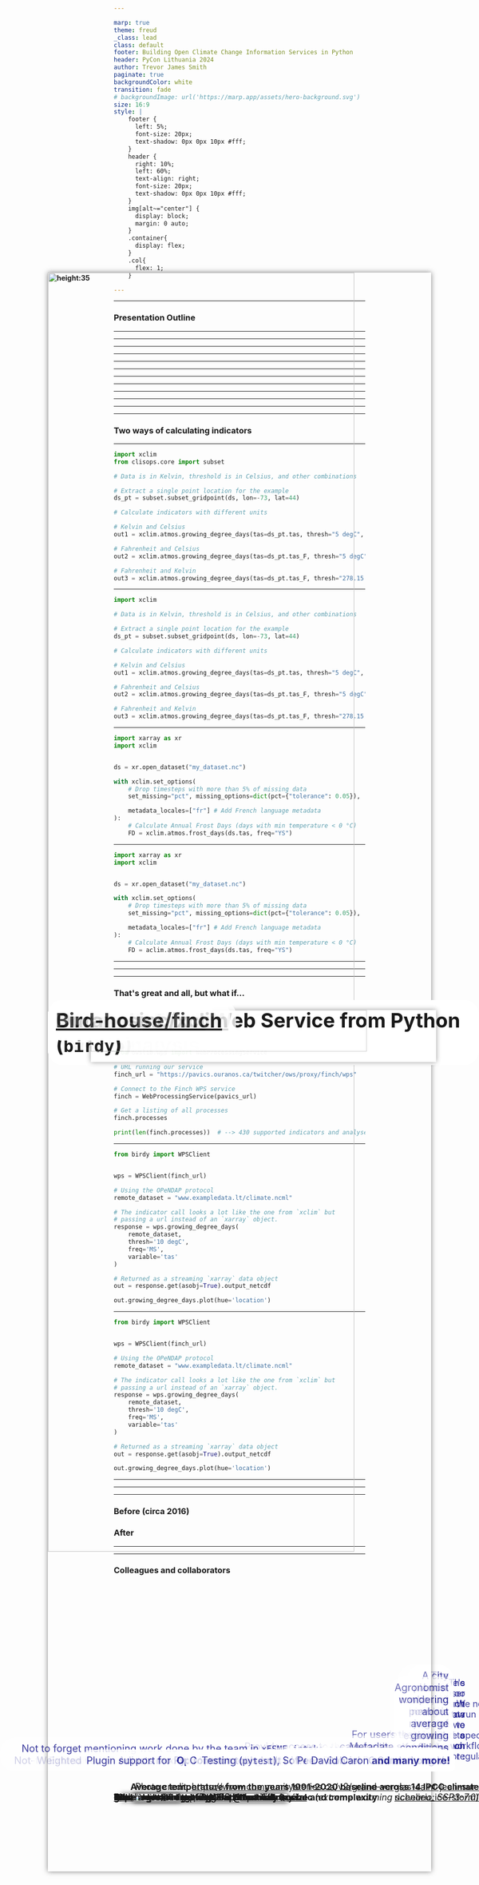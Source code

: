 ```yaml
---

marp: true
theme: freud
_class: lead
class: default
footer: Building Open Climate Change Information Services in Python
header: PyCon Lithuania 2024
author: Trevor James Smith
paginate: true
backgroundColor: white
transition: fade
# backgroundImage: url('https://marp.app/assets/hero-background.svg')
size: 16:9
style: |
    footer {
      left: 5%;
      font-size: 20px;
      text-shadow: 0px 0px 10px #fff;
    }
    header {
      right: 10%;
      left: 60%;
      text-align: right;
      font-size: 20px;
      text-shadow: 0px 0px 10px #fff;
    }
    img[alt~="center"] {
      display: block;
      margin: 0 auto;
    }
    .container{
      display: flex;
    }
    .col{
      flex: 1;
    }

---
```


<style scoped>
  h1 {
    background-color: white;
    border-radius: 30px;
    font-size: 40px;
    left: 5%; 
    opacity: 90%;
    padding: 13px;
    position: absolute;
    right: auto;
  }
  li {
    background-color: white;
    border-radius: 30px;
    bottom: 10.5%;
    color: navy;
    font-size: 25px;
    list-style-type: none;
    opacity: 75%;
    padding: 10px;
    position: absolute;
    right: 5%;
    text-align: right;
  }
  header {
    background: 
      linear-gradient(orange, orange) top,
      linear-gradient(green, green) center,
      linear-gradient(red, red) bottom;
    background-size: 100% 33.33%;
    background-repeat: no-repeat;
    color: white;
    font-size: 30px;
    font-weight: bold;
    left: 35%;
    margin: auto;
    right: 35%;
    text-align: center;
  }
  footer{
    background: lightblue;
    color: black;
    font-size: 24px;
    left: 3%;
  }
  img[alt~="top-right"] {
    background-color: transparent;
    position: absolute;
    right: 3%;
    top: 3%;
    width: 225px;
  }
</style>

<!-- _footer: "**Ouranos**: Innovation cluster and consultation forum enabling Quebec society to better adapt to Climate Change" -->
<!-- _paginate: false -->

# Building Open Climate Change Information Services in Python

<!-- Thanks so much to PyCon Lithuania and the organizers for this fantastic conference so far. Today, I’m talking about how we've been using Python to build our open source offerings to better equip researchers interested in climate science. -->

![bg width:100% height:100%](img/canada-climate-map.png)
![img top-right](img/logo-ouranos-vertical-couleur.svg)

- **Trevor James Smith**
**PyCon Lithuania**
**April 4th, 2024**
**Vilnius, Lithuania**

---

<style scoped>
    li {font-size: 30px;}
</style>

<!-- _footer: "Photo: Extratropropical Cyclone over Hudson Bay, Canada, August 2016. Credit: NASA Earth Observatory." -->

![bg left](img/extratropical-cyclone-august-2016.jpg)

### Presentation Outline

<!-- This presentation is going to start by providing some context on climate adaptation information services, what my company has built with xclim and how we're actively making these kinds of analyses more accessible worldwide. -->

- Who am I? / What is Ouranos?
- What's our context?
- Climate Services?
- `xclim`: climate operations
- `finch`: `xclim` as a Service
- Climate WPS Frontends
- What's next for us?
- Acknowledgements

---

<style scoped>
  p {font-size: 30px;}
</style>

<!-- _footer: "" -->

<!-- So who am I? I'm a research software developer from Montréal, Québec. My background is in environmental science, specifically GIS and agroclimate modelling. I only really started picking up dev work on the job. I'm also learning Japanese for fun. -->

![bg absolute left:40% 85%](img/profile.jpg)

# Who am I?

**Trevor James Smith**

![height:35](img/github.png) [**github.com/Zeitsperre**](https://github.com/Zeitsperre)
![height:35](img/mastodon-logo.png) [**Zeit@techhub.social**](https://techhub.social/@zeit)

- Research software developer/maintainer from Montréal, Canada
- Studied climate change impacts on wine viticulture in Southern Québec
- Making stuff with Python for ~6.5 years
- 僕は日本語を勉強しています！

---

<style scoped>
  p {
    font-size: 18px;
    text-align: right;
  }
</style>

<!-- _header: "" -->
<!-- _footer: "" -->

<!-- My employer, Ouranos, is a not-for-profit based on Montréeal that works with the Canadian and Quebec governments on climate change adaptation. We were created in response to an extreme storm event that had 1.5 Million people without power for weeks and caused around 5.5 Billion dollars in damage. Our role is to connect government, industry, and academia with many types of climate information so that events like those are less impactful. For the past 8 years or so, we've been moving into software and research platform development. The core development team is small, but we do a lot of collaboration. -->

![bg vertical right:50% 95%](img/ouranos-website.png)
![bg 85%](img/ice-storm.jpg)

# What is [Ouranos](https://www.ouranos.ca/en)?

* Not-for-profit climate research consortium established in 2003 in Montréal, Québec, Canada
  * Created in response to the [January 1998 North American Ice Storm](https://en.wikipedia.org/wiki/January_1998_North_American_ice_storm)
* Climate change adaptation, climate modelling, and **climate information services**
* Regional Climate Model (RCM) Data Producer/Provider

Photo credit: https://www.communitystories.ca/v2/grand-verglas-saint-jean-sur-richelieu_ice-storm/

---

<!-- _header: "" -->
<!-- _footer: "" -->

<!-- Before we get to the Python, it would be good to talk about why climate researchers are becoming software developers;  The fact that human-induced Climate Change is occurring is established fact. The temperature change alone has the potential to really impact a lot of things we depend on. Extreme global weather patterns are just one such side effect. -->

![bg vertical left:55% width:90% height:95%](img/hockey-stick.png)
![bg width:90% Surface air temperature anomaly for February 2024 using ERA5 Reanalysis - Courtesy of C3S/ECMWF](img/ecmwf-sat-anomaly-feb-2024.png)

# <!-- fit --> What's the **climate** situation?

<!-- *"Since systematic scientific assessments began in the 1970s, the influence of human activities on the warming of the climate system has evolved from theory to established fact"*

\- IPCC Sixth Assessment Report Technical Summary (IPCC AR6-TS) -->

- Climate Change is having major impacts on Earth's environmental systems
- IPCC: **Global average temperature has increased > 1.1 °C** over pre-industrial normals.
  - **> 1.5 °C** is seen as beyond a safe limit

---

<style scoped>
  footer {
    position: absolute;
    bottom: 3%;
    font-size: 15px;
  }
</style>

<!-- Since we only have one Earth to run experiments on, climate models are one tool to give us physically consistent estimates on what the future _could_ look like. Unfortunately, this means we need more and more storage and computation resources to test more hypotheses. At some point it becomes completely unmanageable and really challenging to even use it, so we need intermediaries to help. -->

![bg right:45% 88%](img/overpeck-et-al-2011.png)

# <!-- fit --> What's the **climate data** situation?

**Climate data is growing exponentially in size and complexity**
  * New climate models being developed every year
  * More climate simulations being produced every day
  * Higher resolution input **and** output datasets
  * Specialised analyses and more personalized user needs

<!-- "Overpeck, Jonathan T., Gerald A. Meehl, Sandrine Bony, and David R. Easterling. “Climate Data Challenges in the 21st Century.” Science 331, no. 6018 (February 11, 2011): 700–702. https://doi.org/10.1126/science.1197869" -->

---

<!-- _footer: "Infographic from [The Canadian Centre for Climate Services (CCCS)](https://www.canada.ca/en/environment-climate-change/services/climate-change/canadian-centre-climate-services/about.html) " -->

<!--  -->

![bg left:40% 80%](img/cccs-climate-services.png)

# **Climate Services**

## What do they provide?

- Tailoring objectives and information to different user needs
- Providing access to **climate information**
- Building local mitigation/adaptation capacity
- Offering training and support
* Making sense of **Big** ***climate*** **Data**

---

<style scoped>
  li {font-size: 30px;}
</style>

<!-- -->

# What information do **Climate Services** provide?

<div class="container">

<div class="col">

**Climate indicators**, e.g.:
  - **Hot Days** (Days with temperature >= 22 deg Celsius);
  - **Beginning / End / Length of the growing season**;
  - **Average seasonal rainfall** (3-Month moving average precipitation);
  - **Daily temperature range**;
    - etc.

</div>

<div class="col">

**Planning tools** :
  - Maps
  - Point estimates at geographic locations
  - Time series estimates
  - Gridded values
  - Raw data (for experts)
  * **Not really sure what they want/need?**
    **➔ Guidance from experts!**

</div>

</div>

---

<!--  -->

# Why build a **Climate Services** library in **Python**? 

* Robust, trusted, and fast scientific Python libraries
* Python's Readability / Reviewability
* Growing demand for climate services/products
  - Provide access to the community so they can help themselves
* *The timing was right*
  - Internal and external demand for common tools
* **Less time writing code, more time spent doing research**

---

<!--  -->

# What are the requirements?

<div class="container">

<div class="col">

**What does it need to perform?**
  - **Climate Indicators**
    - Units management
    - Metadata management
  - **Ensemble statistics**;
  - **Bias Adjustment**;
  - **Data Quality Assurance Checks**

</div>

<div class="col">

**Implementation goals?**
  - **Operational** : Capable of handling very large ensembles of climate data
  - **Foolproof** : Automatic verification of data and metadata validity by default
  - **Extensible** : Flexibility of use and able to easily provide custom indicators, as needed

</div>

</div>

---

<!-- _header: "" -->

<!--  -->

![bg right:54% contain](img/xclim-schema.png)

# **Xclim** : Climate Services library

![height:30](img/github.png) [Ouranosinc/xclim](https://github.com/Ouranosinc/xclim)

- **Asynchonous IO** and **fast**
- **Open Source** design
- **Standards-compliant** metadata
- **Extensible** / modular
- **Operational**

---

<style scoped>
  h2{
    position: absolute;
    top: 7%;
  }
  li {
    position: absolute;
    bottom: 10%;
    font-size: 35px;
  }
</style>

![bg 80% padding: 0px 20px 0px 0px](img/data-structure.png)
![bg 80% padding: 0px 20px 0px 0px](img/algorithms.png)
![bg 80% padding: 0px 20px 0px 0px](img/metadata-conventions.png)

## How did we build **Xclim**?

<div class="container">

<div class="col">

* **Data Structure**
<!-- We based our data structures on several Open Source scientific Python libraries, namely, Pandas, Numpy and Xarray, ensuring that our code can benefit from the parallelization made possible by Dask. -->

</div>

<div class="col">

* **Algorithms**
<!-- Xclim was built to be an operational library and as such, we built our algorithms based on more conventional libraries such as scipy for statistics, scikit-learn for bias-adjustment. Numba provides Just-in-time compilation and -->

</div>

<div class="col">

* **Data and Metdata Conventions**
<!-- Units management and conventions are also key to ensuring that the outputs of operations can be easily used in other applications, and issues such as unit management are handled via libraries dedicated to ensuring that dimensions are always preserved and expected output units are always the same, regardless of inputs. -->

</div>

</div>

---

<!-- -->

## Upstream contributions from **Xclim**

- Non-standard calendar (`cftime`) support in `xarray.groupby`
- Quantile methods in `xarray.groupby`
- Non-standard calendar conversion migrated from `xclim` to `xarray`
- Climate and Forecasting (CF) unit definitions inspired from `MetPy`
  - Inspiring work in `cf-xarray`
- Weighted variance, standard deviations and quantiles in `xarray` (for ensemble statistics)
-  Faster **NaN**-aware quantiles in `numpy` 
-  Initial polyfit function in `xarray`
* Not to forget mentioning work done by the team in `xESMF`, `intake-esm`, `cf-xarray`, `xncml`, and others for `xclim`-related downstream tools and workflows

---

<!-- _header: "" -->

<!--  -->

![bg right:45% contain](img/indicators.png)

## **Xclim** algorithm design

### Two ways of calculating indicators

* `indice` (**Core algorithms**)
  - For users that don't care for the standards and quality checks
* `indicators` (**End-User API**)
  - Metadata standards checks
  - Data quality checks
  - Time frequency checks
  - Missing data-compliance
  - Calendar-compliance

---

<!-- -->

## What does **Xclim** do? ➔ Units Management

```python
import xclim
from clisops.core import subset

# Data is in Kelvin, threshold is in Celsius, and other combinations

# Extract a single point location for the example
ds_pt = subset.subset_gridpoint(ds, lon=-73, lat=44)

# Calculate indicators with different units

# Kelvin and Celsius
out1 = xclim.atmos.growing_degree_days(tas=ds_pt.tas, thresh="5 degC", freq="MS")

# Fahrenheit and Celsius
out2 = xclim.atmos.growing_degree_days(tas=ds_pt.tas_F, thresh="5 degC", freq="MS")

# Fahrenheit and Kelvin
out3 = xclim.atmos.growing_degree_days(tas=ds_pt.tas_F, thresh="278.15 K", freq="MS")
```

---

<style scoped>
  img {
    position: absolute;
    box-shadow: 0px 0px 10px rgba(0, 0, 0, 0.5);
    left: 8%;
    size: 90%;
  }
</style>

<!-- -->

## What does **Xclim** do? ➔ Units Management

![img](img/units-example.png)

```python
import xclim

# Data is in Kelvin, threshold is in Celsius, and other combinations

# Extract a single point location for the example
ds_pt = subset.subset_gridpoint(ds, lon=-73, lat=44)

# Calculate indicators with different units

# Kelvin and Celsius
out1 = xclim.atmos.growing_degree_days(tas=ds_pt.tas, thresh="5 degC", freq="MS")

# Fahrenheit and Celsius
out2 = xclim.atmos.growing_degree_days(tas=ds_pt.tas_F, thresh="5 degC", freq="MS")

# Fahrenheit and Kelvin
out3 = xclim.atmos.growing_degree_days(tas=ds_pt.tas_F, thresh="278.15 K", freq="MS")
```

---

## What does **Xclim** do? ➔ Metadata Locales

<!-- `xclim` also has the ability to  -->

```python
import xarray as xr
import xclim


ds = xr.open_dataset("my_dataset.nc")

with xclim.set_options(
    # Drop timesteps with more than 5% of missing data
    set_missing="pct", missing_options=dict(pct={"tolerance": 0.05}),

    metadata_locales=["fr"] # Add French language metadata
):
    # Calculate Annual Frost Days (days with min temperature < 0 °C) 
    FD = xclim.atmos.frost_days(ds.tas, freq="YS")
```

---

<style scoped>
  img {
    box-shadow: 0px 0px 10px rgba(0, 0, 0, 0.5);
    left: 15%;
    position: absolute;
    top: 20%;
    width: 70%;
  }
</style>

<!-- -->

## What does **Xclim** do? ➔ Metadata Locales

![img](img/metadata-locales.png)

```python
import xarray as xr
import xclim


ds = xr.open_dataset("my_dataset.nc")

with xclim.set_options(
    # Drop timesteps with more than 5% of missing data
    set_missing="pct", missing_options=dict(pct={"tolerance": 0.05}),

    metadata_locales=["fr"] # Add French language metadata
):
    # Calculate Annual Frost Days (days with min temperature < 0 °C) 
    FD = aclim.atmos.frost_days(ds.tas, freq="YS")
```

---

<style scoped>
  h2 {
    position: absolute;
    top: 10%;
  }
  p {
    bottom: 8%;
    position: absolute;
  }
</style>

![bg 90%](img/espo-animation.gif)

## What does **Xclim** do ➔ Climate Ensemble Mean Analysis

<!--  -->

**Average temperature from the years 1991-2020 baseline across 14 IPCC climate models at Montréal, Québec** (*extreme warming scenario: SSP3-7.0*)

<!--
This is an example of what we can calculate with `Xclim`; Here we have data from 14 climate models. 

On the left is the average annual temperature for the province of Quebec, while on the right is the average change from a 1990-2020 baseline across the 14 models.
-->

---

<style scoped>
  h1 {
    position: absolute;
    top: 5%;
  }
  li {
    font-size: 24px;
  }
  footer {
    font-size: 17px;
  }
</style>

<!-- _header: "" -->

<!-- -->

![bg right:60% vertical contain](img/eqm.png)
![bg contain](img/eqm-adjusted.png)

## What Does **Xclim** do? ➔ Bias Adjustment

- Adjusts model bias from projected data using a `train`/`adjust` approach
- Several implementations available :
  - Quantile Mapping
  - Principal Components Analysis
  - Multivariate (MBCn)
- Plugin support for Python package **SBCK** (dOTC, CDFt, and other algorithms)

---

<!-- -->

### That's great and all, but what if...

* There's just too much data that we need to crunch :
  - The data could be spread across servers globally
  - Local computing power is just not enough for the analysis

* We need to run lots of specific workflows regularly

* The user doesn't know how to write a Python script :
  - A biologist who uses `R` for their work
  - A city planner who just needs a range of estimates for future rainfall
  - Agronomist wondering about average growing conditions in 10 years

---

<!-- _footer: "" -->

<!-- -->

![bg left:50% 95%](img/ms-planetary-computer.png)

# **Xclim** on Compute Platforms

## Microsoft Planetary Computer

* [Computing Climate Indicators with xclim](https://planetarycomputer.microsoft.com/dataset/cil-gdpcir-cc0#Climate-indicators)

---

<!-- _header: "" -->

<!-- -->

![bg vertical right:50% 90%](img/birdhouse-git.png)
![bg contain](img/finches.png)

# Finch: **Xclim** as a **Web Service**

#### ![height:35](img/github.png) [github.com/Bird-house/Finch](https://github.com/bird-house/finch)

- **Web Processing Services** (WPS)
  - Built with Python (**PyWPS**)
- Remote scientific analysis platforms 
* _Bird-house likes to name their projects after birds_

---

<!-- -->

## Using the **Finch** Web Service from Python (`owslib`)

```python
from owslib.wps import WebProcessingService

# URL running our service
finch_url = "https://pavics.ouranos.ca/twitcher/ows/proxy/finch/wps"

# Connect to the Finch WPS service
finch = WebProcessingService(pavics_url)

# Get a listing of all processes
finch.processes

print(len(finch.processes))  # --> 430 supported indicators and analyses!
```

---

<!-- _header: "" -->
<!-- _footer: "" -->

<!-- -->

## Using the **Finch** Web Service from Python (`birdy`)

```python
from birdy import WPSClient


wps = WPSClient(finch_url)

# Using the OPeNDAP protocol
remote_dataset = "www.exampledata.lt/climate.ncml"

# The indicator call looks a lot like the one from `xclim` but
# passing a url instead of an `xarray` object.
response = wps.growing_degree_days(
    remote_dataset,
    thresh='10 degC',
    freq='MS',
    variable='tas'
)

# Returned as a streaming `xarray` data object
out = response.get(asobj=True).output_netcdf

out.growing_degree_days.plot(hue='location')
```

[Bird-house/birdy](https://github.com/Bird-house/birdy) -> PyWPS Helper Library

---

<style scoped>
  img {
    box-shadow: 0 0 10px rgba(0, 0, 0, 0.5);
    left: 10%;
    position: absolute;
    top: 15%;
    width: 80%;
  }
</style>  

<!-- _header: "" -->
<!-- _footer: "" -->

<!-- -->

## Using the **Finch** Web Service from Python (`birdy`) ![img](img/location-graphs.png)

```python
from birdy import WPSClient


wps = WPSClient(finch_url)

# Using the OPeNDAP protocol
remote_dataset = "www.exampledata.lt/climate.ncml"

# The indicator call looks a lot like the one from `xclim` but
# passing a url instead of an `xarray` object.
response = wps.growing_degree_days(
    remote_dataset,
    thresh='10 degC',
    freq='MS',
    variable='tas'
)

# Returned as a streaming `xarray` data object
out = response.get(asobj=True).output_netcdf

out.growing_degree_days.plot(hue='location')
```

[Bird-house/birdy](https://github.com/Bird-house/birdy) -> PyWPS Helper Library

---

<style scoped>
  h1 {
    background-color: white;
    border-radius: 30px;
    font-size: 40px;
    left: 5%;
    opacity: 80%;
    padding: 16px;
    position: absolute;
    right: auto;
    top: 35%;
  }
  h2 {
    background-color: white;
    border-radius: 30px;
    font-size: 40px;
    left: 10%;
    opacity: 80%;
    padding: 16px;
    position: absolute;
    right: auto;
    top: 50%;
  }
</style>

<!-- _header: "" -->
<!-- _footer: "" -->
<!-- _paginate: false -->

<!-- -->

# Making it accessible ➔ Web Frontends

## [ClimateData.ca](https://climatedata.ca)

![bg width:100% height:100%](img/climate-data-ca-screen.png)

---

<!-- _header: "" -->
<!-- _footer: "" -->
<!-- _paginate: false -->

<!--  -->

![bg width:100% height:100%](img/climate-data-ca-dataset.png)

---

<style scoped>
  {font-size: 26px;}
</style>

<!-- -->

# <!-- fit --> Our Experience Adopting Python for **Climate Science/Services**

<div class="container">

<div class="col">

### Before (circa 2016)

- `MATLAB`-based in-house libraries (**proprietary**)
  - No external libraries all in-house
- Issues with data storage/access/processing
  - Small team unable to meet demand
- Lack of uniformity between researchers
- Lots of bugs and human error
- Data analysis/requests served manually
- Software validation/testing???

</div>

<div class="col">

### After

- **Open Source** `Python` libraries (`numpy`, `sklearn`, `xarray`, etc.)
- Multithreading and streaming data formats (e.g. ZARR)
- Common tools built in-house and shared widely (`xclim`)
- Web service-based infrastructure 
- Testing (`pytest`), Software CI/CD, and data validation
- Peer-Reviewed Software (**JOSS**)

</div>

</div>

---

<!-- -->

![bg contain](img/pavics.png)

---

<style scoped>
  li {
    font-size: 20px;
  }
  h1 {
    background: 
      linear-gradient(orange, orange) top,
      linear-gradient(green, green) center,
      linear-gradient(red, red) bottom;
    background-size: 100% 33.33%;
    background-repeat: no-repeat;
    color: white;
    font-size: 75px;
    height: 12%;
    text-align: center;
    top: 100%;
  }
</style>

<!-- -->

<div class=container>

<div class=col>

## Thanks!

### Colleagues and collaborators

- Pascal Bourgault
- David Huard
- Trevor J. Smith
- Travis Logan
- Abel Aoun
- Juliette Lavoie
- Éric Dupuis
- Gabriel Rondeau-Genesse
- Carsten Ehbrecht
- Sarah Gammon
- Long Vu
- David Caron
 **and many more!**

</div>

<div class="col">

# Ačiū!

**Have a great rest of PyCon Lithuania!**

## **[Ouranosinc/xclim](https://github.com/Ouranosinc/xclim)**
[![JOSS height:50px](https://joss.theoj.org/papers/10.21105/joss.05415/status.svg)](https://doi.org/10.21105/joss.05415)
[![DOI height:50px](https://zenodo.org/badge/DOI/10.5281/zenodo.10710942.svg)](https://doi.org/10.5281/zenodo.10710942)

## **[Bird-house/finch](https://github.com/bird-house/finch)**
[![DOI height:50px](https://zenodo.org/badge/DOI/10.5281/zenodo.10870939.svg)](https://doi.org/10.5281/zenodo.10870939)

</div>

</div>
